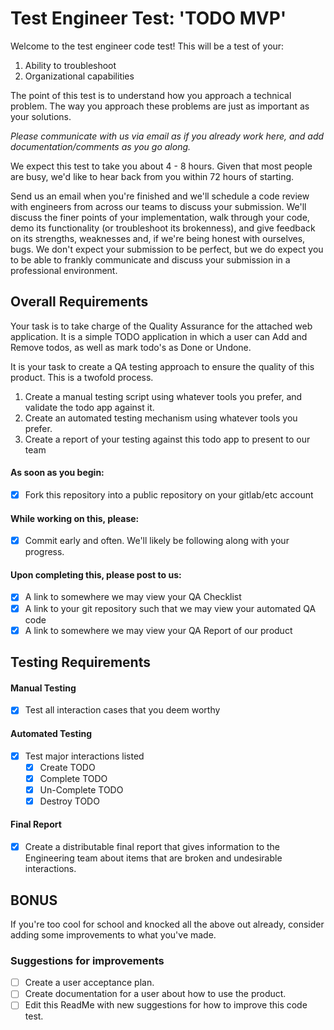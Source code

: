 # Test Engineer Test: 'TODO MVP'

Welcome to the test engineer code test! This will be a test of your:
1. Ability to troubleshoot
2. Organizational capabilities

The point of this test is to understand how you approach a technical problem. The way you approach these problems are just as important as your solutions. 

*Please communicate with us via email as if you already work here, and add documentation/comments as you go along.*

We expect this test to take you about 4 - 8 hours. Given that most people are busy, we'd like to hear back from you within 72 hours of starting.

Send us an email when you're finished and we'll schedule a code review with engineers from across our teams to discuss your submission. We'll discuss the finer
 points of your implementation, walk through your code, demo its functionality (or troubleshoot its brokenness), and give feedback on its strengths, weaknesses 
 and, if we're being honest with ourselves, bugs. We don't expect your submission to be perfect, but we do expect you to be able to frankly communicate and 
 discuss your submission in a professional environment.

## Overall Requirements

Your task is to take charge of the Quality Assurance for the attached web application. It is a simple TODO application in which a user can Add and Remove todos, as well as mark todo's as Done or Undone.

It is your task to create a QA testing approach to ensure the quality of this product. This is a twofold process.

1. Create a manual testing script using whatever tools you prefer, and validate the todo app against it.
2. Create an automated testing mechanism using whatever tools you prefer.
3. Create a report of your testing against this todo app to present to our team

#### As soon as you begin:
* [x] Fork this repository into a public repository on your gitlab/etc account

#### While working on this, please:
* [x] Commit early and often. We'll likely be following along with your progress.

#### Upon completing this, please post to us:
* [x] A link to somewhere we may view your QA Checklist
* [x] A link to your git repository such that we may view your automated QA code
* [x] A link to somewhere we may view your QA Report of our product

## Testing Requirements

#### Manual Testing
* [x] Test all interaction cases that you deem worthy

#### Automated Testing
* [x] Test major interactions listed
  * [x] Create TODO
  * [x] Complete TODO
  * [x] Un-Complete TODO
  * [x] Destroy TODO

#### Final Report
* [x] Create a distributable final report that gives information to the Engineering team about items that are broken and undesirable interactions.

## BONUS

If you're too cool for school and knocked all the above out already, consider adding some improvements to what you've made.

### Suggestions for improvements
* [ ] Create a user acceptance plan.
* [ ] Create documentation for a user about how to use the product.
* [ ] Edit this ReadMe with new suggestions for how to improve this code test.
